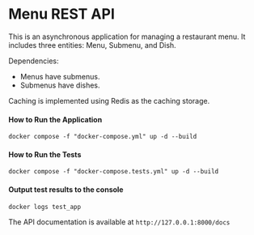 # Menu REST API

This is an asynchronous application for managing a restaurant menu. It includes three entities: Menu, Submenu, and Dish.

Dependencies:
+ Menus have submenus.
+ Submenus have dishes.

Caching is implemented using Redis as the caching storage.

#### How to Run the Application
```
docker compose -f "docker-compose.yml" up -d --build
```
#### How to Run the Tests
```
docker compose -f "docker-compose.tests.yml" up -d --build
```

#### Output test results to the console
```
docker logs test_app
```


The API documentation is available at ```http://127.0.0.1:8000/docs```
